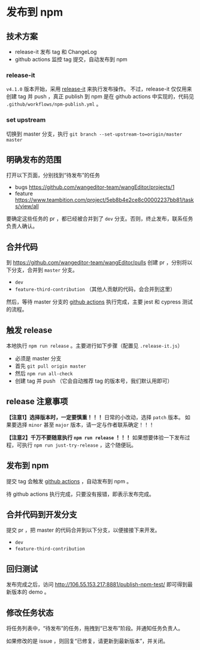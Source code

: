 # 发布到 npm

## 技术方案

- release-it 发布 tag 和 ChangeLog
- github actions 监控 tag 提交，自动发布到 npm

### release-it

`v4.1.0` 版本开始，采用 [release-it](https://github.com/release-it/release-it) 来执行发布操作。
不过，release-it 仅仅用来创建 tag 并 push ，真正 publish 到 npm 是在 github actions 中实现的，代码见 `.github/workflows/npm-publish.yml` 。

### set upstream

切换到 master 分支，执行 `git branch --set-upstream-to=origin/master master`

## 明确发布的范围

打开以下页面，分别找到“待发布”的任务

- bugs https://github.com/wangeditor-team/wangEditor/projects/1
- feature https://www.teambition.com/project/5eb8b4e2ce8c00002237bb81/tasks/view/all

要确定这些任务的 pr ，都已经被合并到了 `dev` 分支。否则，终止发布，联系任务负责人确认。

## 合并代码

到 https://github.com/wangeditor-team/wangEditor/pulls 创建 pr ，分别将以下分支，合并到 `master` 分支。

- `dev`
- `feature-third-contribution` （其他人贡献的代码，会合并到这里）

然后，等待 master 分支的 [github actions](https://github.com/wangeditor-team/wangEditor/actions) 执行完成，主要 jest 和 cypress 测试的流程。

## 触发 release

本地执行 `npm run release` 。主要进行如下步骤（配置见 `.release-it.js`）

- 必须是 master 分支
- 首先 `git pull origin master`
- 然后 `npm run all-check`
- 创建 tag 并 push （它会自动推荐 tag 的版本号，我们默认用即可）

## release 注意事项

**【注意1】选择版本时，一定要慎重！！！** 日常的小改动，选择 `patch` 版本。
如果要选择 `minor` 甚至 `major` 版本，请一定与作者联系确定！！！

**【注意2】千万不要随意执行 `npm run release` ！！！**
如果想要体验一下发布过程，可执行 `npm run just-try-release` ，这个随便玩。

## 发布到 npm

提交 tag 会触发 [github actions](https://github.com/wangeditor-team/wangEditor/actions?query=workflow%3A%22npm-publish+and+test%22) ，自动发布到 npm 。

待 github actions 执行完成，只要没有报错，即表示发布完成。

## 合并代码到开发分支

提交 pr ，把 master 的代码合并到以下分支，以便接接下来开发。

- `dev`
- `feature-third-contribution`

## 回归测试

发布完成之后，访问 http://106.55.153.217:8881/publish-npm-test/ 即可得到最新版本的 demo 。

## 修改任务状态

将任务列表中，“待发布”的任务，拖拽到“已发布”阶段。并通知任务负责人。

如果修改的是 issue ，则回复“已修复，请更新到最新版本”，并关闭。
